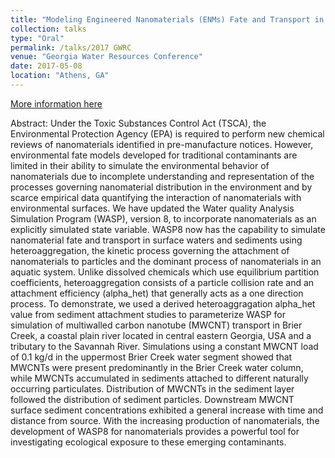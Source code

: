 ```yaml
---
title: "Modeling Engineered Nanomaterials (ENMs) Fate and Transport in Aquatic Ecosystems"
collection: talks
type: "Oral"
permalink: /talks/2017 GWRC
venue: "Georgia Water Resources Conference"
date: 2017-05-08
location: "Athens, GA"
---
```


[More information here](http://www.gwri.gatech.edu/GWRC2017)

Abstract: 
Under the Toxic Substances Control Act (TSCA), the Environmental Protection Agency (EPA) is required to perform new chemical reviews of nanomaterials identified in pre-manufacture notices. However, environmental fate models developed for traditional contaminants are limited in their ability to simulate the environmental behavior of nanomaterials due to incomplete understanding and representation of the processes governing nanomaterial distribution in the environment and by scarce empirical data quantifying the interaction of nanomaterials with environmental surfaces. We have updated the Water quality Analysis Simulation Program (WASP), version 8, to incorporate nanomaterials as an explicitly simulated state variable. WASP8 now has the capability to simulate nanomaterial fate and transport in surface waters and sediments using heteroaggregation, the kinetic process governing the attachment of nanomaterials to particles and the dominant process of nanomaterials in an aquatic system. Unlike dissolved chemicals which use equilibrium partition coefficients, heteroaggregation consists of a particle collision rate and an attachment efficiency (alpha_het) that generally acts as a one direction process. To demonstrate, we used a derived heteroaggragation alpha_het value from sediment attachment studies to parameterize WASP for simulation of multiwalled carbon nanotube (MWCNT) transport in Brier Creek, a coastal plain river located in central eastern Georgia, USA and a tributary to the Savannah River. Simulations using a constant MWCNT load of 0.1 kg/d in the uppermost Brier Creek water segment showed that MWCNTs were present predominantly in the Brier Creek water column, while MWCNTs accumulated in sediments attached to different naturally occurring particulates. Distribution of MWCNTs in the sediment layer followed the distribution of sediment particles. Downstream MWCNT surface sediment concentrations exhibited a general increase with time and distance from source. With the increasing production of nanomaterials, the development of WASP8 for nanomaterials provides a powerful tool for investigating ecological exposure to these emerging contaminants. 
